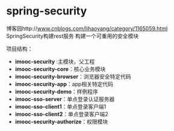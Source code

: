 
# spring-security
博客园http://www.cnblogs.com/lihaoyang/category/1165059.html
SpringSecurity构建rest服务
构建一个可重用的安全模块

项目结构：
- **imooc-security** :主模块，父工程
- **imooc-security-core**：核心业务模块
- **imooc-security-browser**：浏览器安全特定代码
- **imooc-security-app**：app相关特定代码
- **imooc-security-demo**：样例程序
- **imooc-sso-server**：单点登录认证服务器
- **imooc-sso-client1**：单点登录客户端1
- **imooc-sso-client2**：单点登录客户端2
- **imooc-security-authorize**：权限模块


